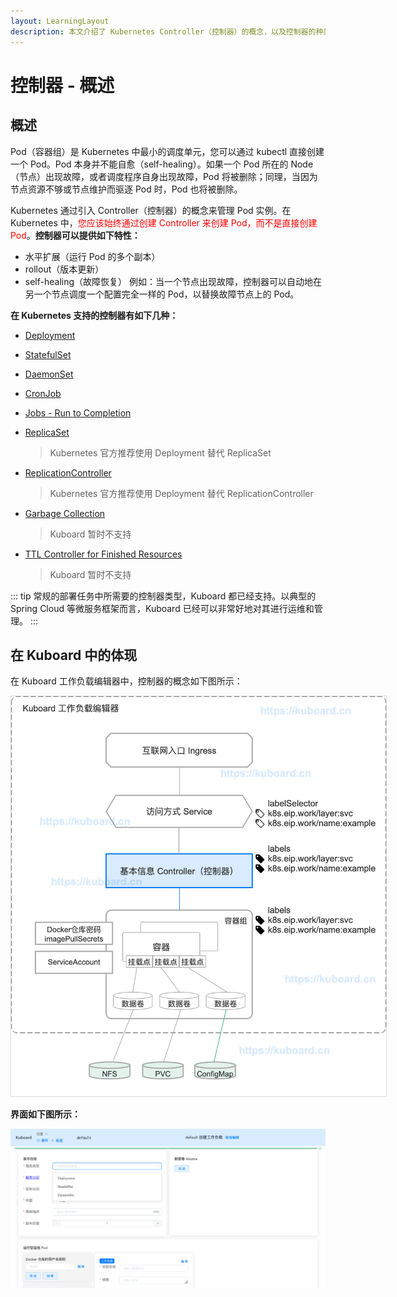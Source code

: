 ```yaml
---
layout: LearningLayout
description: 本文介绍了 Kubernetes Controller（控制器）的概念，以及控制器的种类
---
```


# 控制器 - 概述

## 概述

Pod（容器组）是 Kubernetes 中最小的调度单元，您可以通过 kubectl 直接创建一个 Pod。Pod 本身并不能自愈（self-healing）。如果一个 Pod 所在的 Node （节点）出现故障，或者调度程序自身出现故障，Pod 将被删除；同理，当因为节点资源不够或节点维护而驱逐 Pod 时，Pod 也将被删除。

Kubernetes 通过引入 Controller（控制器）的概念来管理 Pod 实例。在 Kubernetes 中，<font color="red">您应该始终通过创建 Controller 来创建 Pod，而不是直接创建 Pod</font>。**控制器可以提供如下特性：**
* 水平扩展（运行 Pod 的多个副本）
* rollout（版本更新）
* self-healing（故障恢复）
  例如：当一个节点出现故障，控制器可以自动地在另一个节点调度一个配置完全一样的 Pod，以替换故障节点上的 Pod。


**在 Kubernetes 支持的控制器有如下几种：**

* [Deployment](./wl-deployment.html) <Badge text="Kuboard 已支持" type="success"/>
* [StatefulSet](./wl-statefulset.html) <Badge text="Kuboard 已支持" type="success"/>
* [DaemonSet](./wl-daemonset.html) <Badge text="Kuboard 已支持" type="success"/>

* [CronJob](./wl-cronjob.html) <Badge text="Kuboard 正在计划中" type="warn"/>
* [Jobs - Run to Completion](./wl-job.html) <Badge text="Kuboard 正在计划中" type="warn"/>

* [ReplicaSet](https://kubernetes.io/docs/concepts/workloads/controllers/replicaset/)<Badge text="使用 Deployment" type="error"/> 
  
  > Kubernetes 官方推荐使用 Deployment 替代 ReplicaSet

* [ReplicationController](https://kubernetes.io/docs/concepts/workloads/controllers/replicationcontroller/) <Badge text="使用 Deployment" type="error"/> 
  
  > Kubernetes 官方推荐使用 Deployment 替代 ReplicationController

* [Garbage Collection](https://kubernetes.io/docs/concepts/workloads/controllers/garbage-collection/)

  > Kuboard 暂时不支持

* [TTL Controller for Finished Resources](https://kubernetes.io/docs/concepts/workloads/controllers/ttlafterfinished/)

  > Kuboard 暂时不支持

::: tip
常规的部署任务中所需要的控制器类型，Kuboard 都已经支持。以典型的 Spring Cloud 等微服务框架而言，Kuboard 已经可以非常好地对其进行运维和管理。
:::



## 在 Kuboard 中的体现

在 Kuboard 工作负载编辑器中，控制器的概念如下图所示：

<img src="./workload.assets/image-20190910232615991.png" style="border: 1px solid #d7dae2; max-width: 600px;"></img>


**界面如下图所示：**

![image-20190910232736012](./workload.assets/image-20190910232736012.png)
